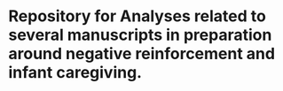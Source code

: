 # Repository for Analyses related to several manuscripts in preparation around negative reinforcement and infant caregiving. 
